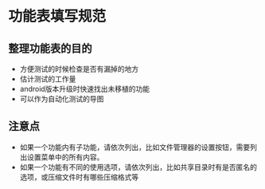 # 功能表填写规范
## 整理功能表的目的
- 方便测试的时候检查是否有漏掉的地方
- 估计测试的工作量
- android版本升级时快速找出未移植的功能
- 可以作为自动化测试的导图

## 注意点
- 如果一个功能内有子功能，请依次列出，比如文件管理器的设置按钮，需要列出设置菜单中的所有内容。
- 如果一个功能有不同的使用选项，请依次列出，比如共享目录时有是否匿名的选项，或压缩文件时有哪些压缩格式等
